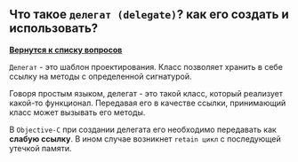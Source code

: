 ## Что такое `делегат (delegate)`? как его создать и использовать?

[**Вернутся к списку вопросов**](https://github.com/Torlopov-Andrey/hh_interview_ios/blob/master/readme.md)

`Делегат` - это шаблон проектирования. Класс позволяет хранить в себе ссылку на методы с определенной сигнатурой.

Говоря простым языком, делегат - это такой класс, который реализует какой-то функционал. Передавая его в качестве ссылки,
принимающий класс может вызывать его методы.

В `Objective-C` при создании делегата его необходимо передавать как **слабую ссылку**. В ином случае возникнет `retain цикл` с последующей утечкой памяти.
